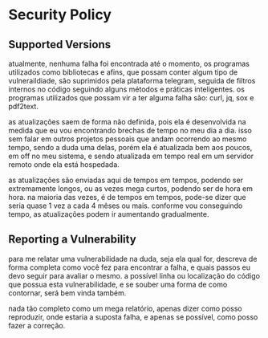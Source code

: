 # Security Policy

## Supported Versions
atualmente, nenhuma falha foi encontrada até o momento, os programas utilizados
como bibliotecas e afins, que possam conter algum tipo de vulneraildiade, são
suprimidos pela plataforma telegram, seguida de filtros internos no código seguindo
alguns métodos e práticas inteligentes.
os programas utilizados que possam vir a ter alguma falha são: curl, jq, sox e pdf2text.

as atualizações saem de forma não definida, pois ela é desenvolvida na medida que eu vou
encontrando brechas de tempo no meu dia a dia. isso sem falar em outros projetos pessoais
que andam ocorrendo ao mesmo tempo, sendo a duda uma delas, porém ela é atualizada bem aos
poucos, em off no meu sistema, e sendo atualizada em tempo real em um servidor remoto onde
ela está hospedada.

as atualizações são enviadas aqui de tempos em tempos, podendo ser extremamente longos, ou
as vezes mega curtos, podendo ser de hora em hora. na maioria das vezes, é de tempos em tempos,
pode-se dizer que seria quase 1 vez a cada 4 mêses ou mais. conforme vou conseguindo tempo, as
atualizações podem ir aumentando gradualmente.

## Reporting a Vulnerability

para me relatar uma vulnerabilidade na duda, seja ela qual for,
descreva de forma completa como você fez para encontrar a falha,
e quais passos eu devo seguir para avaliar o mesmo. a possível linha
ou localização do código que possua esta vulnerabilidade, e se souber
uma forma de como contornar, será bem vinda também.

nada tão completo como um mega relatório, apenas dizer como posso reproduzir,
onde estaria a suposta falha, e apenas se possível, como posso fazer a correção.
